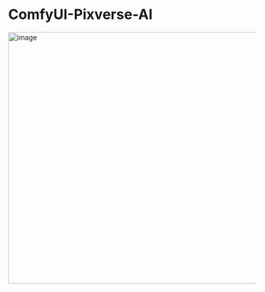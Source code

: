 # ComfyUI-Pixverse-AI


<img width="1502" height="510" alt="image" src="[https://github.com/user-attachments/assets/45c19d3b-5f6a-44cc-a085-a51693f9250b](https://raw.githubusercontent.com/systemaiofinterest-wq/ComfyUI-Pixverse-AI/refs/heads/main/texttovideo_comfyui.png)" />
